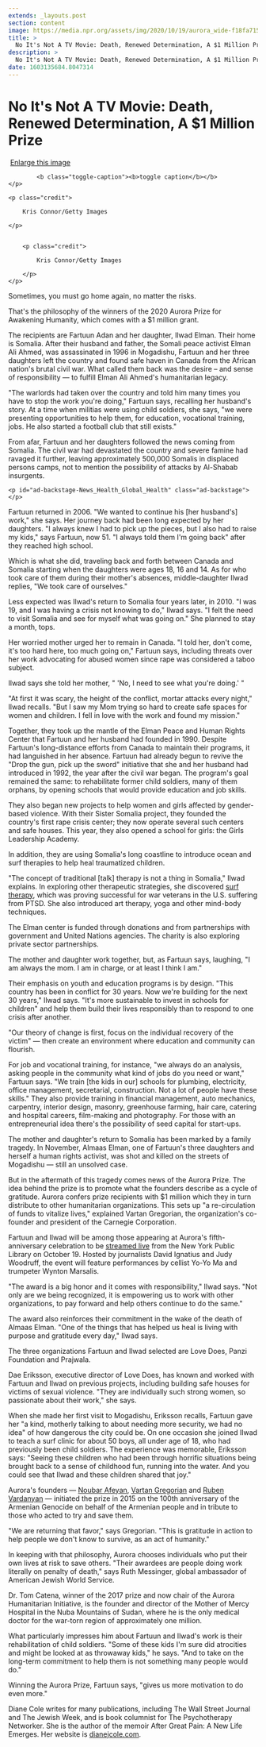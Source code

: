 ```yaml
--- 
extends: _layouts.post 
section: content 
image: https://media.npr.org/assets/img/2020/10/19/aurora_wide-f18fa715bd9f6e61da362dbe6139c0810909ea05.jpg?s=1400 
title: > 
  No It's Not A TV Movie: Death, Renewed Determination, A $1 Million Prize 
description: > 
  No It's Not A TV Movie: Death, Renewed Determination, A $1 Million PrizeEnlarge this image toggle caption Kris Connor/Getty Images Kris Connor/Getty ImagesSometimes, you must go home again, no matter the risks.That's the philosophy of the winners of the 2020 Aurora Prize for Awakening Humanity, which comes with a $1 million grant."The concept of traditional [talk] therapy is not a thing in Somalia," Ilwad explains.But in the aftermath of this tragedy comes news of the Aurora Prize.Winning the Aurora Prize, Fartuun says, "gives us more motivation to do even more." 
date: 1603135684.8047314 
--- 
```

<div><p class="storytitle">
      <h1>No It's Not A TV Movie: Death, Renewed Determination, A $1 Million Prize</h1>
   
   
   
</p><img src="https://media.npr.org/assets/img/2020/10/19/aurora-cabcfb85170f77e21a93c27e7c50ff44524efac8-s1100-c15.jpg" class="img lazyOnLoad" alt="">
        <a class="enlargelink" href="https://media.npr.org/assets/img/2020/10/19/aurora-cabcfb85170f77e21a93c27e7c50ff44524efac8-s1200.jpg">Enlarge this image</a>
        <p class="caption-wrap">
         


            <b class="toggle-caption"><b>toggle caption</b></b>
    </p>

    <p class="credit">
        
        Kris Connor/Getty Images
        
    </p>
<img alt="">
    <p class="image_data">
         
        <p class="credit">
            
            Kris Connor/Getty Images
            
        </p>
    </p>
<p>Sometimes, you must go home again, no matter the risks. </p>   <p>That's the philosophy of the winners of the 2020 Aurora Prize for Awakening Humanity, which comes with a $1 million grant.</p>   <p>The recipients are Fartuun Adan and her daughter, Ilwad Elman. Their home is Somalia. After their husband and father, the Somali peace activist Elman Ali Ahmed, was assassinated in 1996 in Mogadishu, Fartuun and her three daughters left the country and found safe haven in Canada from the African nation's brutal civil war. What called them back was the desire &#8211; and sense of responsibility &#8212; to fulfill Elman Ali Ahmed's humanitarian legacy.  </p>   <p>"The warlords had taken over the country and told him many times you have to stop the work you're doing," Fartuun says, recalling her husband's story. At a time when militias were using child soldiers, she says, "we were presenting opportunities to help them, for education, vocational training, jobs. He also started a football club that still exists." </p>   <p>From afar, Fartuun and her daughters followed the news coming from Somalia. The civil war had devastated the country and severe famine had ravaged it further, leaving approximately 500,000 Somalis in displaced persons camps, not to mention the possibility of attacks by Al-Shabab insurgents. </p>   
    

    <p id="ad-backstage-News_Health_Global_Health" class="ad-backstage"></p>

   <p>Fartuun returned in 2006. "We wanted to continue his [her husband's] work," she says. Her journey back had been long expected by her daughters. "I always knew I had to pick up the pieces, but I also had to raise my kids," says Fartuun, now 51. "I always told them I'm going back" after they reached high school.</p>   <p>Which is what she did, traveling back and forth between Canada and Somalia starting when the daughters were ages 18, 16 and 14. As for who took care of them during their mother's absences, middle-daughter Ilwad replies, "We took care of ourselves." </p>   <p>Less expected was Ilwad's return to Somalia four years later, in 2010.  "I was 19, and I was having a crisis not knowing to do," Ilwad says. "I felt the need to visit Somalia and see for myself what was going on."  She planned to stay a month, tops.  </p>   <p>Her worried mother urged her to remain in Canada. "I told her, don't come, it's too hard here, too much going on," Fartuun says, including threats over her work advocating for abused women since rape was considered a taboo subject.</p>   <p>Ilwad says she told her mother, " 'No, I need to see what you're doing.' " </p>   <p>"At first it was scary, the height of the conflict, mortar attacks every night," Ilwad recalls.  "But I saw my Mom trying so hard to create safe spaces for women and children. I fell in love with the work and found my mission."  </p>   <p>Together, they took up the mantle of the Elman Peace and Human Rights Center that Fartuun and her husband had founded in 1990. Despite Fartuun's long-distance efforts from Canada to maintain their programs, it had languished in her absence. Fartuun had already begun to revive the "Drop the gun, pick up the sword" initiative that she and her husband had introduced in 1992, the year after the civil war began. The program's goal remained the same: to rehabilitate former child soldiers, many of them orphans, by opening schools that would provide education and job skills.  </p>   <p>They also began new projects to help women and girls affected by gender-based violence. With their Sister Somalia project, they founded the country's first rape crisis center; they now operate several such centers and safe houses. This year, they also opened a school for girls: the Girls Leadership Academy. </p>   <p>In addition, they are using Somalia's long coastline to introduce ocean and surf therapies to help heal traumatized children.</p>   <p> "The concept of traditional [talk] therapy is not a thing in Somalia," Ilwad explains. In exploring other therapeutic strategies, she discovered <a href="https://catalyst.harvard.edu/news/article/out-of-the-impact-zone-surf-therapy-helps-veterans-heal/">surf therapy</a>, which was proving successful for war veterans in the U.S. suffering from PTSD. She also introduced art therapy, yoga and other mind-body techniques.</p>   <p>The Elman center is funded through donations and from partnerships with government and United Nations agencies. The charity is also exploring private sector partnerships. </p>   <p>The mother and daughter work together, but, as Fartuun says, laughing, "I am always the mom. I am in charge, or at least I think I am."    </p>   <p>Their emphasis on youth and education programs is by design.  "This country has been in conflict for 30 years. Now we're building for the next 30 years," Ilwad says. "It's more sustainable to invest in schools for children" and help them build their lives responsibly than to respond to one crisis after another.  </p>   <p>"Our theory of change is first, focus on the individual recovery of the victim" &#8212; then create an environment where education and community can flourish.</p>   <p>For job and vocational training, for instance, "we always do an analysis, asking people in the community what kind of jobs do you need or want," Fartuun says.  "We train [the kids in our] schools for plumbing, electricity, office management, secretarial, construction. Not a lot of people have these skills." They also provide training in financial management, auto mechanics, carpentry, interior design, masonry, greenhouse farming, hair care, catering and hospital careers, film-making and photography. For those with an entrepreneurial idea there's the possibility of seed capital for start-ups. </p>   <p>The mother and daughter's return to Somalia has been marked by a family tragedy. In November, Almaas Elman, one of Fartuun's three daughters and herself a human rights activist, was shot and killed on the streets of Mogadishu &#8212; still an unsolved case.</p>   <p>But in the aftermath of this tragedy comes news of the Aurora Prize. The idea behind the prize is to promote what the founders describe as a cycle of gratitude. Aurora confers prize recipients with $1 million which they in turn distribute to other humanitarian organizations. This sets up "a re-circulation of funds to vitalize lives," explained Vartan Gregorian, the organization's co-founder and president of the Carnegie Corporation. </p>   <p>Fartuun and Ilwad will be among those appearing at Aurora's fifth-anniversary celebration to be <a href="https://www.facebook.com/AuroraPrize/posts/1436031756601920">streamed live</a> from the New York Public Library on October 19. Hosted by journalists David Ignatius and Judy Woodruff, the event will feature performances by cellist Yo-Yo Ma and trumpeter Wynton Marsalis.  </p>   <p>"The award is a big honor and it comes with responsibility," Ilwad says. "Not only are we being recognized, it is empowering us to work with other organizations, to pay forward and help others continue to do the same."  </p>   <p>The award also reinforces their commitment in the wake of the death of Almaas Elman. "One of the things that has helped us heal is living with purpose and gratitude every day," Ilwad says.  </p>   <p>The three organizations Fartuun and Ilwad selected are Love Does, Panzi Foundation and Prajwala.  </p>   <p>Dae Eriksson, executive director of Love Does, has known and worked with Fartuun and Ilwad on previous projects, including building safe houses for victims of sexual violence. "They are individually such strong women, so passionate about their work," she says. </p>   <p>When she made her first visit to Mogadishu, Eriksson recalls, Fartuun gave her "a kind, motherly talking to about needing more security, we had no idea" of how dangerous the city could be. On one occasion she joined Ilwad to teach a surf clinic for about 50 boys, all under age of 18, who had previously been child soldiers. The experience was memorable, Eriksson says: "Seeing these children who had been through horrific situations being brought back to a sense of childhood fun, running into the water. And you could see that Ilwad and these children shared that joy."  </p>   <p>Aurora's founders &#8212; <a href="https://urldefense.com/v3/__https:/en.wikipedia.org/w/index.php?title=Noubar_Afeyan&amp;action=edit&amp;redlink=1__;!!Iwwt!BnAqS3DCue5dnj5rzvjAas8kmuXXO0F8qPYEQfhTPGGBHZYthE3Jpa79U3zl%24">Noubar Afeyan</a>, <a href="https://urldefense.com/v3/__https:/en.wikipedia.org/wiki/Vartan_Gregorian__;!!Iwwt!BnAqS3DCue5dnj5rzvjAas8kmuXXO0F8qPYEQfhTPGGBHZYthE3JpSPuR_Ob%24">Vartan Gregorian</a> and <a href="https://urldefense.com/v3/__https:/en.wikipedia.org/wiki/Ruben_Vardanyan_(businessman)__;!!Iwwt!BnAqS3DCue5dnj5rzvjAas8kmuXXO0F8qPYEQfhTPGGBHZYthE3JpWINbdq5%24">Ruben Vardanyan</a> &#8212; initiated the prize in 2015 on the 100th anniversary of the Armenian Genocide on behalf of the Armenian people and in tribute to those who acted to try and save them.  </p>   <p>"We are returning that favor," says Gregorian. "This is gratitude in action to help people we don't know to survive, as an act of humanity." </p>   <p>In keeping with that philosophy, Aurora chooses individuals who put their own lives at risk to save others. "Their awardees are people doing work literally on penalty of death," says Ruth Messinger, global ambassador of American Jewish World Service. </p>   <p>Dr. Tom Catena, winner of the 2017 prize and now chair of the Aurora Humanitarian Initiative, is the founder and director of the Mother of Mercy Hospital in the Nuba Mountains of Sudan, where he is the only medical doctor for the war-torn region of approximately one million. </p>   <p>What particularly impresses him about Fartuun and Ilwad's work is their rehabilitation of child soldiers. "Some of these kids I'm sure did atrocities and might be looked at as throwaway kids," he says. "And to take on the long-term commitment to help them is not something many people would do."  </p>   <p>Winning the Aurora Prize, Fartuun says, "gives us more motivation to do even more." </p>   <p>Diane Cole writes for many publications, including The Wall Street Journal and The Jewish Week, and is book columnist for The Psychotherapy Networker. She is the author of the memoir After Great Pain: A New Life Emerges. Her website is <a href="http://dianejcole.com/">dianejcole.com</a>. </p>
</div>